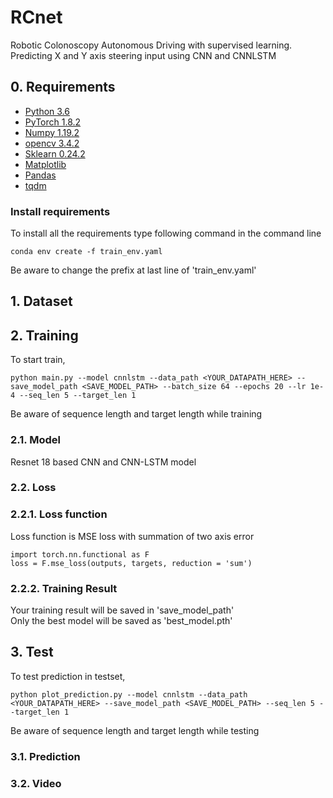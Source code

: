 # RCnet
Robotic Colonoscopy Autonomous Driving with supervised learning.   
Predicting X and Y axis steering input using CNN and CNNLSTM

## 0. Requirements
- [Python 3.6](https://www.python.org/)
- [PyTorch 1.8.2](https://pytorch.org/)
- [Numpy 1.19.2](http://www.numpy.org/)
- [opencv 3.4.2](https://opencv.org/)
- [Sklearn 0.24.2](https://scikit-learn.org/stable/)
- [Matplotlib](https://matplotlib.org/)
- [Pandas](https://pandas.pydata.org/)
- [tqdm](https://github.com/tqdm/tqdm)

### Install requirements
To install all the requirements type following command in the command line  

    conda env create -f train_env.yaml

Be aware to change the prefix at last line of 'train_env.yaml'

## 1. Dataset

## 2. Training

To start train,

    python main.py --model cnnlstm --data_path <YOUR_DATAPATH_HERE> --save_model_path <SAVE_MODEL_PATH> --batch_size 64 --epochs 20 --lr 1e-4 --seq_len 5 --target_len 1 

Be aware of sequence length and target length while training

### 2.1. Model
Resnet 18 based CNN and CNN-LSTM model

### 2.2. Loss
### 2.2.1. Loss function
Loss function is MSE loss with summation of two axis error

    import torch.nn.functional as F
    loss = F.mse_loss(outputs, targets, reduction = 'sum')

### 2.2.2. Training Result
Your training result will be saved in 'save_model_path'  
Only the best model will be saved as 'best_model.pth'

## 3. Test
To test prediction in testset,

    python plot_prediction.py --model cnnlstm --data_path <YOUR_DATAPATH_HERE> --save_model_path <SAVE_MODEL_PATH> --seq_len 5 --target_len 1

Be aware of sequence length and target length while testing

### 3.1. Prediction

### 3.2. Video
